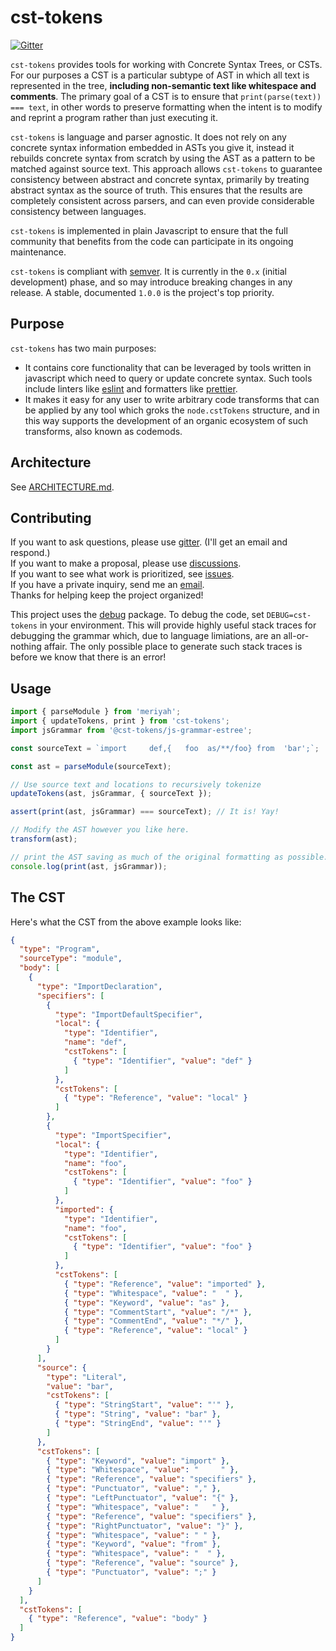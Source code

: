 # cst-tokens

[![Gitter](https://badges.gitter.im/cst-tokens/community.svg)](https://gitter.im/cst-tokens/community?utm_source=badge&utm_medium=badge&utm_campaign=pr-badge)

`cst-tokens` provides tools for working with Concrete Syntax Trees, or CSTs. For our purposes a CST is a particular subtype of AST in which all text is represented in the tree, **including non-semantic text like whitespace and comments**. The primary goal of a CST is to ensure that `print(parse(text)) === text`, in other words to preserve formatting when the intent is to modify and reprint a program rather than just executing it.

`cst-tokens` is language and parser agnostic. It does not rely on any concrete syntax information embedded in ASTs you give it, instead it rebuilds concrete syntax from scratch by using the AST as a pattern to be matched against source text. This approach allows `cst-tokens` to guarantee consistency between abstract and concrete syntax, primarily by treating abstract syntax as the source of truth. This ensures that the results are completely consistent across parsers, and can even provide considerable consistency between languages.

`cst-tokens` is implemented in plain Javascript to ensure that the full community that benefits from the code can participate in its ongoing maintenance.

`cst-tokens` is compliant with [semver](https://semver.org/). It is currently in the `0.x` (initial development) phase, and so may introduce breaking changes in any release. A stable, documented `1.0.0` is the project's top priority.

## Purpose

`cst-tokens` has two main purposes:

- It contains core functionality that can be leveraged by tools written in javascript which need to query or update concrete syntax. Such tools include linters like [eslint](https://github.com/eslint/eslint) and formatters like [prettier](https://github.com/prettier/prettier).
- It makes it easy for any user to write arbitrary code transforms that can be applied by any tool which groks the `node.cstTokens` structure, and in this way supports the development of an organic ecosystem of such transforms, also known as codemods.

## Architecture

See [ARCHITECTURE.md](https://github.com/conartist6/cst-tokens/blob/trunk/ARCHITECTURE.md).

## Contributing

If you want to ask questions, please use [gitter](https://gitter.im/cst-tokens/community). (I'll get an email and respond.)  
If you want to make a proposal, please use [discussions](https://github.com/conartist6/cst-tokens/discussions).  
If you want to see what work is prioritized, see [issues](https://github.com/conartist6/cst-tokens/issues).  
If you have a private inquiry, send me an [email](mailto:conartist6@gmail.com).  
Thanks for helping keep the project organized!

This project uses the [debug](https://www.npmjs.com/package/debug) package. To debug the code, set `DEBUG=cst-tokens` in your environment. This will provide highly useful stack traces for debugging the grammar which, due to language limiations, are an all-or-nothing affair. The only possible place to generate such stack traces is before we know that there is an error!

## Usage

```js
import { parseModule } from 'meriyah';
import { updateTokens, print } from 'cst-tokens';
import jsGrammar from '@cst-tokens/js-grammar-estree';

const sourceText = `import     def,{   foo  as/**/foo} from  'bar';`;

const ast = parseModule(sourceText);

// Use source text and locations to recursively tokenize
updateTokens(ast, jsGrammar, { sourceText });

assert(print(ast, jsGrammar) === sourceText); // It is! Yay!

// Modify the AST however you like here.
transform(ast);

// print the AST saving as much of the original formatting as possible.
console.log(print(ast, jsGrammar));
```

## The CST

Here's what the CST from the above example looks like:

<!--prettier-ignore-->
```json
{
  "type": "Program",
  "sourceType": "module",
  "body": [
    {
      "type": "ImportDeclaration",
      "specifiers": [
        {
          "type": "ImportDefaultSpecifier",
          "local": {
            "type": "Identifier",
            "name": "def",
            "cstTokens": [
              { "type": "Identifier", "value": "def" }
            ]
          },
          "cstTokens": [
            { "type": "Reference", "value": "local" }
          ]
        },
        {
          "type": "ImportSpecifier",
          "local": {
            "type": "Identifier",
            "name": "foo",
            "cstTokens": [
              { "type": "Identifier", "value": "foo" }
            ]
          },
          "imported": {
            "type": "Identifier",
            "name": "foo",
            "cstTokens": [
              { "type": "Identifier", "value": "foo" }
            ]
          },
          "cstTokens": [
            { "type": "Reference", "value": "imported" },
            { "type": "Whitespace", "value": "  " },
            { "type": "Keyword", "value": "as" },
            { "type": "CommentStart", "value": "/*" },
            { "type": "CommentEnd", "value": "*/" },
            { "type": "Reference", "value": "local" }
          ]
        }
      ],
      "source": {
        "type": "Literal",
        "value": "bar",
        "cstTokens": [
          { "type": "StringStart", "value": "'" },
          { "type": "String", "value": "bar" },
          { "type": "StringEnd", "value": "'" }
        ]
      },
      "cstTokens": [
        { "type": "Keyword", "value": "import" },
        { "type": "Whitespace", "value": "     " },
        { "type": "Reference", "value": "specifiers" },
        { "type": "Punctuator", "value": "," },
        { "type": "LeftPunctuator", "value": "{" },
        { "type": "Whitespace", "value": "   " },
        { "type": "Reference", "value": "specifiers" },
        { "type": "RightPunctuator", "value": "}" },
        { "type": "Whitespace", "value": " " },
        { "type": "Keyword", "value": "from" },
        { "type": "Whitespace", "value": "  " },
        { "type": "Reference", "value": "source" },
        { "type": "Punctuator", "value": ";" }
      ]
    }
  ],
  "cstTokens": [
    { "type": "Reference", "value": "body" }
  ]
}
```
